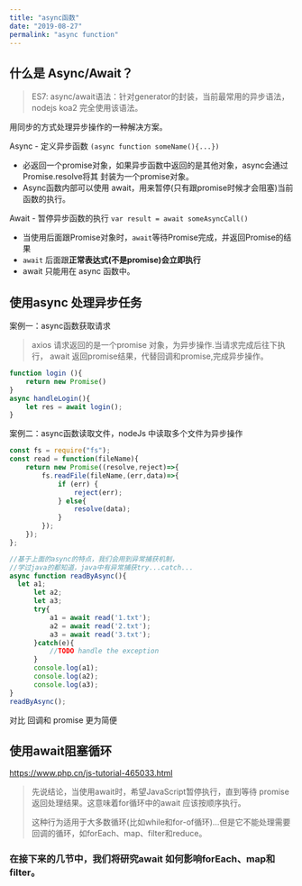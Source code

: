 ```yaml
---
title: "async函数"
date: "2019-08-27"
permalink: "async function"
---
```

## 什么是 Async/Await？
>ES7:  async/await语法：针对generator的封装，当前最常用的异步语法，nodejs koa2 完全使用该语法。

用同步的方式处理异步操作的一种解决方案。  

Async - 定义异步函数 `(async function someName(){...})`

- 必返回一个promise对象，如果异步函数中返回的是其他对象，async会通过Promise.resolve将其
封装为一个promise对象。
- Async函数内部可以使用 await，用来暂停(只有跟promise时候才会阻塞)当前函数的执行。


Await - 暂停异步函数的执行 `var result = await someAsyncCall() `

- 当使用后面跟Promise对象时，`await`等待Promise完成，并返回Promise的结果
- `await` 后面跟**正常表达式(不是promise)会立即执行**
- await 只能用在 async 函数中。


## 使用async 处理异步任务
案例一：async函数获取请求
>axios 请求返回的是一个promise 对象，为异步操作.当请求完成后往下执行，
>await 返回promise结果，代替回调和promise,完成异步操作。

```js
function login (){ 
	return new Promise()
}
async handleLogin(){
    let res = await login();
}
```

案例二：async函数读取文件，nodeJs 中读取多个文件为异步操作
```js
const fs = require("fs");
const read = function(fileName){
    return new Promise((resolve,reject)=>{
        fs.readFile(fileName,(err,data)=>{
            if (err) {
                reject(err);
            } else{
                resolve(data);
            }
        });
    });
};

//基于上面的async的特点，我们会用到异常捕获机制，
//学过java的都知道，java中有异常捕获try...catch...
async function readByAsync(){
  let a1;
      let a2;
      let a3;
      try{
          a1 = await read('1.txt');
          a2 = await read('2.txt');
          a3 = await read('3.txt');
      }catch(e){
          //TODO handle the exception
      }
      console.log(a1);
      console.log(a2);
      console.log(a3);
}
readByAsync();
```
对比 回调和 promise 更为简便

## 使用await阻塞循环

https://www.php.cn/js-tutorial-465033.html

> 先说结论，当使用await时，希望JavaScript暂停执行，直到等待 promise 返回处理结果。这意味着for循环中的await 应该按顺序执行。
>
> 这种行为适用于大多数循环(比如while和for-of循环)…但是它不能处理需要回调的循环，如forEach、map、filter和reduce。

### 在接下来的几节中，我们将研究await 如何影响forEach、map和filter。